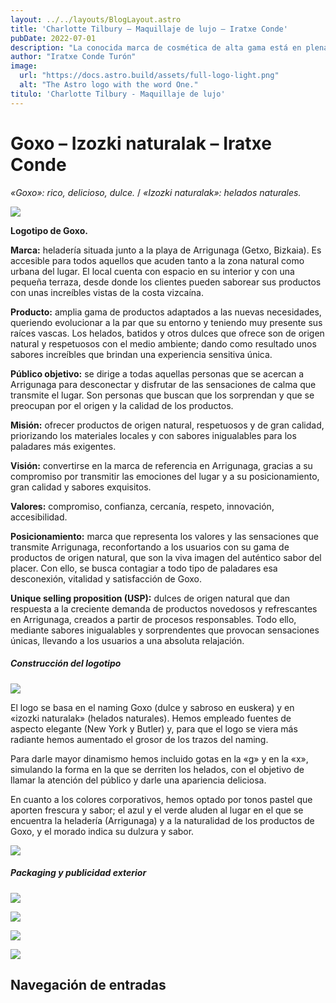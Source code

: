 ```yaml
---
layout: ../../layouts/BlogLayout.astro
title: 'Charlotte Tilbury – Maquillaje de lujo – Iratxe Conde'
pubDate: 2022-07-01
description: "La conocida marca de cosmética de alta gama está en plena transformación digital y quiere poner su foco en crear productos más **sostenibles y responsables.** Para proyectar este cambio y alinearse con su nueva estrategia de marca, Charlotte Tilbury busca un **rebranding** acorde a sus principios y valores."
author: "Iratxe Conde Turón"
image:
  url: "https://docs.astro.build/assets/full-logo-light.png"
  alt: "The Astro logo with the word One."
titulo: 'Charlotte Tilbury - Maquillaje de lujo'
---
```


# Goxo – Izozki naturalak – Iratxe Conde
_«Goxo»: rico, delicioso, dulce._ / _«Izozki naturalak»: helados naturales._

[![](https://iratxeconde.wordpress.com/wp-content/uploads/2022/09/izozki-naturalak-morado.png?w=1024)](https://iratxeconde.wordpress.com/wp-content/uploads/2022/09/izozki-naturalak-morado.png)

**Logotipo de Goxo.**

**Marca:** heladería situada junto a la playa de Arrigunaga (Getxo, Bizkaia). Es accesible para todos aquellos que acuden tanto a la zona natural como urbana del lugar. El local cuenta con espacio en su interior y con una pequeña terraza, desde donde los clientes pueden saborear sus productos con unas increíbles vistas de la costa vizcaína.

**Producto:** amplia gama de productos adaptados a las nuevas necesidades, queriendo evolucionar a la par que su entorno y teniendo muy presente sus raíces vascas. Los helados, batidos y otros dulces que ofrece son de origen natural y respetuosos con el medio ambiente; dando como resultado unos sabores increíbles que brindan una experiencia sensitiva única.

**Público objetivo:** se dirige a todas aquellas personas que se acercan a Arrigunaga para desconectar y disfrutar de las sensaciones de calma que transmite el lugar. Son personas que buscan que los sorprendan y que se preocupan por el origen y la calidad de los productos.

**Misión:** ofrecer productos de origen natural, respetuosos y de gran calidad, priorizando los materiales locales y con sabores inigualables para los paladares más exigentes.

**Visión:** convertirse en la marca de referencia en Arrigunaga, gracias a su compromiso por transmitir las emociones del lugar y a su posicionamiento, gran calidad y sabores exquisitos.

**Valores:** compromiso, confianza, cercanía, respeto, innovación, accesibilidad.

**Posicionamiento:** marca que representa los valores y las sensaciones que transmite Arrigunaga, reconfortando a los usuarios con su gama de productos de origen natural, que son la viva imagen del auténtico sabor del placer. Con ello, se busca contagiar a todo tipo de paladares esa desconexión, vitalidad y satisfacción de Goxo.

**Unique selling proposition (USP):** dulces de origen natural que dan respuesta a la creciente demanda de productos novedosos y refrescantes en Arrigunaga, creados a partir de procesos responsables. Todo ello, mediante sabores inigualables y sorprendentes que provocan sensaciones únicas, llevando a los usuarios a una absoluta relajación.

##### Construcción del logotipo

[![](https://iratxeconde.wordpress.com/wp-content/uploads/2022/09/goxo-logo-1.png?w=1005)](https://iratxeconde.wordpress.com/wp-content/uploads/2022/09/goxo-logo-1.png)

El logo se basa en el naming Goxo (dulce y sabroso en euskera) y en «izozki naturalak» (helados naturales). Hemos empleado fuentes de aspecto elegante (New York y Butler) y, para que el logo se viera más radiante hemos aumentado el grosor de los trazos del naming.

Para darle mayor dinamismo hemos incluido gotas en la «g» y en la «x», simulando la forma en la que se derriten los helados, con el objetivo de llamar la atención del público y darle una apariencia deliciosa.

En cuanto a los colores corporativos, hemos optado por tonos pastel que aporten frescura y sabor; el azul y el verde aluden al lugar en el que se encuentra la heladería (Arrigunaga) y a la naturalidad de los productos de Goxo, y el morado indica su dulzura y sabor.

[![](https://iratxeconde.wordpress.com/wp-content/uploads/2022/09/3.png?w=1024)](https://iratxeconde.wordpress.com/wp-content/uploads/2022/09/3.png)

##### Packaging y publicidad exterior

![](https://iratxeconde.wordpress.com/wp-content/uploads/2022/09/packaging-1.png?w=1024)

![](https://iratxeconde.wordpress.com/wp-content/uploads/2022/09/packaging-2.png?w=1024)

![](https://iratxeconde.wordpress.com/wp-content/uploads/2022/09/tarrinas2.png?w=1024)

![](https://iratxeconde.wordpress.com/wp-content/uploads/2022/09/cartel.png?w=1024)

Navegación de entradas
----------------------